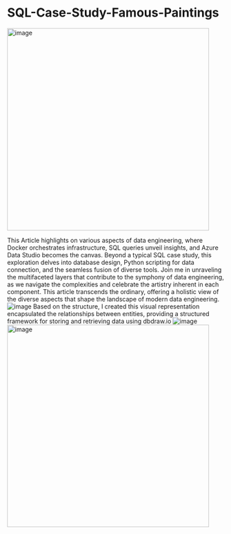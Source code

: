 # SQL-Case-Study-Famous-Paintings
<img width="468" alt="image" src="https://github.com/khedekarpratik0337/SQL-Case-Study-Famous-Paintings/assets/105503399/cf36c61d-5008-45a6-9124-c801b33f63bc">


This Article highlights on various aspects of data engineering, where Docker orchestrates infrastructure, SQL queries unveil insights, and Azure Data Studio becomes the canvas. Beyond a typical SQL case study, this exploration delves into database design, Python scripting for data connection, and the seamless fusion of diverse tools. Join me in unraveling the multifaceted layers that contribute to the symphony of data engineering, as we navigate the complexities and celebrate the artistry inherent in each component. This article transcends the ordinary, offering a holistic view of the diverse aspects that shape the landscape of modern data engineering.![image](https://github.com/khedekarpratik0337/SQL-Case-Study-Famous-Paintings/assets/105503399/c82df5c4-35a3-4f32-9d79-3cfa5cf4cb25)
Based on the structure, I created this visual representation encapsulated the relationships between entities, providing a structured framework for storing and retrieving data using dbdraw.io ![image](https://github.com/khedekarpratik0337/SQL-Case-Study-Famous-Paintings/assets/105503399/17057da7-72fc-49c5-8f99-b34be7b4e5bc)
<img width="468" alt="image" src="https://github.com/khedekarpratik0337/SQL-Case-Study-Famous-Paintings/assets/105503399/03864f17-1519-4878-a2a3-8a7a5e25887a">
